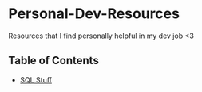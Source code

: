 # Personal-Dev-Resources
Resources that I find personally helpful in my dev job &lt;3

## Table of Contents
* <a href="/SQL">SQL Stuff</a>
